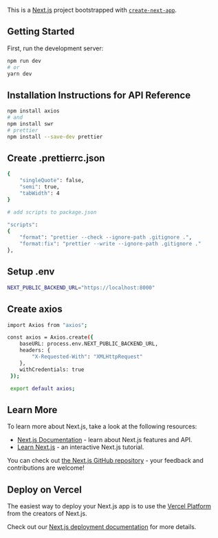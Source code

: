 This is a [Next.js](https://nextjs.org/) project bootstrapped with [`create-next-app`](https://github.com/vercel/next.js/tree/canary/packages/create-next-app).

## Getting Started

First, run the development server:

```bash
npm run dev
# or
yarn dev
```

## Installation Instructions for API Reference

```bash
npm install axios
# and
npm install swr
# prettier
npm install --save-dev prettier
```
## Create .prettierrc.json
```bash
{
    "singleQuote": false,
    "semi": true,
    "tabWidth": 4
}

# add scripts to package.json

"scripts": 
{
    "format": "prettier --check --ignore-path .gitignore .",
    "format:fix": "prettier --write --ignore-path .gitignore ."
},
```
## Setup .env
```bash
NEXT_PUBLIC_BACKEND_URL="https://localhost:8000"
```
## Create axios
```bash
import Axios from "axios";

const axios = Axios.create({ 
    baseURL: process.env.NEXT_PUBLIC_BACKEND_URL,
    headers: {
        "X-Requested-With": "XMLHttpRequest"
    },
    withCredentials: true
 });

 export default axios;
```


## Learn More

To learn more about Next.js, take a look at the following resources:

-   [Next.js Documentation](https://nextjs.org/docs) - learn about Next.js features and API.
-   [Learn Next.js](https://nextjs.org/learn) - an interactive Next.js tutorial.

You can check out [the Next.js GitHub repository](https://github.com/vercel/next.js/) - your feedback and contributions are welcome!

## Deploy on Vercel

The easiest way to deploy your Next.js app is to use the [Vercel Platform](https://vercel.com/new?utm_medium=default-template&filter=next.js&utm_source=create-next-app&utm_campaign=create-next-app-readme) from the creators of Next.js.

Check out our [Next.js deployment documentation](https://nextjs.org/docs/deployment) for more details.
